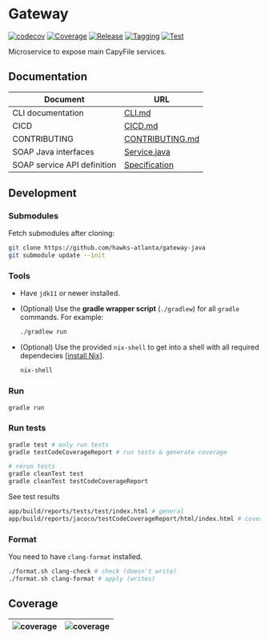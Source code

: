 # Gateway

[![codecov](https://codecov.io/gh/hawks-atlanta/gateway-java/graph/badge.svg?token=0FSRVUD6AD)](https://codecov.io/gh/hawks-atlanta/gateway-java)
[![Coverage](https://github.com/hawks-atlanta/gateway-java/actions/workflows/coverage.yml/badge.svg)](https://github.com/hawks-atlanta/gateway-java/actions/workflows/coverage.yml)
[![Release](https://github.com/hawks-atlanta/gateway-java/actions/workflows/release.yaml/badge.svg)](https://github.com/hawks-atlanta/gateway-java/actions/workflows/release.yaml)
[![Tagging](https://github.com/hawks-atlanta/gateway-java/actions/workflows/tagging.yaml/badge.svg)](https://github.com/hawks-atlanta/gateway-java/actions/workflows/tagging.yaml)
[![Test](https://github.com/hawks-atlanta/gateway-java/actions/workflows/testing.yml/badge.svg)](https://github.com/hawks-atlanta/gateway-java/actions/workflows/testing.yml)

Microservice to expose main CapyFile services.

## Documentation

| Document                    | URL                                                                                |
|-----------------------------|------------------------------------------------------------------------------------|
| CLI documentation           | [CLI.md](CLI.md)                                                                   |
| CICD                        | [CICD.md](https://github.com/hawks-atlanta/docs/blob/main/CICD.md)                 |
| CONTRIBUTING                | [CONTRIBUTING.md](https://github.com/hawks-atlanta/docs/blob/main/CONTRIBUTING.md) |
| SOAP Java interfaces        | [Service.java](app/src/main/java/gateway/soap/Service.java)                        |
| SOAP service API definition | [Specification](docs/spec.openapi.yml)                                             |

## Development

### Submodules

Fetch submodules after cloning:

```sh
git clone https://github.com/hawks-atlanta/gateway-java
git submodule update --init
```

### Tools

- Have `jdk11` or newer installed.
- (Optional) Use the **gradle wrapper script** (`./gradlew`) for all `gradle` commands. For example:

    ```sh
    ./gradlew run
    ```

- (Optional) Use the provided `nix-shell` to get into a shell with all required dependecies [[install Nix](https://nixos.org/download)].

    ```sh
    nix-shell
    ```

### Run

```sh
gradle run
```

### Run tests

```sh
gradle test # only run tests
gradle testCodeCoverageReport # run tests & generate coverage

# rerun tests
gradle cleanTest test
gradle cleanTest testCodeCoverageReport
```

See test results
```sh
app/build/reports/tests/test/index.html # general
app/build/reports/jacoco/testCodeCoverageReport/html/index.html # coverage
```

### Format

You need to have `clang-format` installed.

```sh
./format.sh clang-check # check (doesn't write)
./format.sh clang-format # apply (writes)
```

## Coverage

|![coverage](https://codecov.io/gh/hawks-atlanta/gateway-java/graphs/sunburst.svg?token=0FSRVUD6AD)|![coverage](https://codecov.io/gh/hawks-atlanta/gateway-java/graphs/tree.svg?token=0FSRVUD6AD)|
|---|---|
